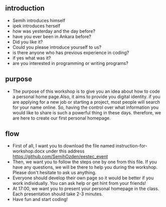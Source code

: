 ## introduction
* Semih introduces himself
* ipek introduces herself
* how was yesterday and the day before?
* have you ever been in Ankara before?
* Did you like it?
* Could you please introduce yourself to us?
* is there anyone who has previous experience in coding?
* if yes what was it?
* are you interested in programming or writing programs?

## purpose
* The purpose of this workshop is to give you an idea about how to code a personal home page.Also, it aims to provide you digital identity. if you are applying for a new job or starting a project, most people will search for your name online. So, having the control over what information you would like to share is such a powerful thing in these days. therefore, we are here to create our first personal homepage. 

## flow
* First of all, I want you to download the file named instruction-for-workshop.docx under this address https://github.com/SemihOzden/eestec_event
* Then, we want you to follow the steps one by one from this file.  If you have any questions, we will be there to help you during the workshop. Please don't hesitate to ask us anything. 
* Everyone should develop their own page so it would be better if you work individually. You can ask help or get hint from your friends!
* At 17:00, we want you to present your personal homepage in the class. Each presentation should take 2-3 minutes.
* Have fun and start coding!
